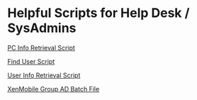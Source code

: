 # Helpful Scripts for Help Desk / SysAdmins

[PC Info Retrieval Script](/Get-ComputerInfo.ps1)

[Find User Script](/Find-User.ps1)

[User Info Retrieval Script](/Get-UserInfo.ps1)

[XenMobile Group AD Batch File](/XenMobileGroups.bat)
